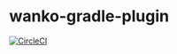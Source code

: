 # wanko-gradle-plugin

[![CircleCI](https://circleci.com/gh/su-kun1899/wanko-gradle-plugin/tree/master.svg?style=svg)](https://circleci.com/gh/su-kun1899/wanko-gradle-plugin/tree/master)
